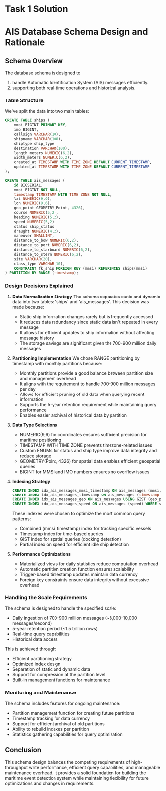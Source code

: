 ﻿# Task 1 Solution

# AIS Database Schema Design and Rationale

## Schema Overview

The database schema is designed to 
1. handle Automatic Identification System (AIS) messages efficiently.
2. supporting both real-time operations and historical analysis. 

### Table Structure

We've split the data into two main tables:



```sql
CREATE TABLE ships (
    mmsi BIGINT PRIMARY KEY,
    imo BIGINT,
    callsign VARCHAR(10),
    shipname VARCHAR(100),
    shiptype ship_type,
    destination VARCHAR(100),
    length_meters NUMERIC(6,2),
    width_meters NUMERIC(6,2),
    created_at TIMESTAMP WITH TIME ZONE DEFAULT CURRENT_TIMESTAMP,
    updated_at TIMESTAMP WITH TIME ZONE DEFAULT CURRENT_TIMESTAMP
);

CREATE TABLE ais_messages (
    id BIGSERIAL,
    mmsi BIGINT NOT NULL,
    timestamp TIMESTAMP WITH TIME ZONE NOT NULL,
    lat NUMERIC(9,6),
    lon NUMERIC(9,6),
    geo_point GEOMETRY(Point, 4326),
    course NUMERIC(5,2),
    heading NUMERIC(5,2),
    speed NUMERIC(5,2),
    status ship_status,
    draught NUMERIC(4,2),
    maneuver SMALLINT,
    distance_to_bow NUMERIC(6,2),
    distance_to_port NUMERIC(6,2),
    distance_to_starboard NUMERIC(6,2),
    distance_to_stern NUMERIC(6,2),
    site VARCHAR(20),
    class_type VARCHAR(10),
    CONSTRAINT fk_ship FOREIGN KEY (mmsi) REFERENCES ships(mmsi)
) PARTITION BY RANGE (timestamp);
```

### Design Decisions Explained

1. **Data Normalization Strategy**
   The schema separates static and dynamic data into two tables: 'ships' and 'ais_messages'. This decision was made because:
   - Static ship information changes rarely but is frequently accessed
   - It reduces data redundancy since static data isn't repeated in every message
   - It allows for efficient updates to ship information without affecting message history
   - The storage savings are significant given the 700-900 million daily messages

2. **Partitioning Implementation**
   We chose RANGE partitioning by timestamp with monthly partitions because:
   - Monthly partitions provide a good balance between partition size and management overhead
   - It aligns with the requirement to handle 700-900 million messages per day
   - Allows for efficient pruning of old data when querying recent information
   - Supports the 5-year retention requirement while maintaining query performance
   - Enables easier archival of historical data by partition

3. **Data Type Selections**
   - NUMERIC(9,6) for coordinates ensures sufficient precision for maritime positioning
   - TIMESTAMP WITH TIME ZONE prevents timezone-related issues
   - Custom ENUMs for status and ship type improve data integrity and reduce storage
   - GEOMETRY(Point, 4326) for spatial data enables efficient geospatial queries
   - BIGINT for MMSI and IMO numbers ensures no overflow issues

4. **Indexing Strategy**
   ```sql
   CREATE INDEX idx_ais_messages_mmsi_timestamp ON ais_messages (mmsi, timestamp DESC);
   CREATE INDEX idx_ais_messages_timestamp ON ais_messages (timestamp DESC);
   CREATE INDEX idx_ais_messages_geo ON ais_messages USING GIST (geo_point);
   CREATE INDEX idx_ais_messages_speed ON ais_messages (speed) WHERE speed <= 0.5;
   ```
   These indexes were chosen to optimize the most common query patterns:
   - Combined (mmsi, timestamp) index for tracking specific vessels
   - Timestamp index for time-based queries
   - GiST index for spatial queries (docking detection)
   - Partial index on speed for efficient idle ship detection

5. **Performance Optimizations**
   - Materialized views for daily statistics reduce computation overhead
   - Automatic partition creation function ensures scalability
   - Trigger-based timestamp updates maintain data currency
   - Foreign key constraints ensure data integrity without excessive overhead

### Handling the Scale Requirements

The schema is designed to handle the specified scale:
- Daily ingestion of 700-900 million messages (~8,000-10,000 messages/second)
- 5-year retention period (~1.5 trillion rows)
- Real-time query capabilities
- Historical data access

This is achieved through:
- Efficient partitioning strategy
- Optimized index design
- Separation of static and dynamic data
- Support for compression at the partition level
- Built-in management functions for maintenance

### Monitoring and Maintenance

The schema includes features for ongoing maintenance:
- Partition management function for creating future partitions
- Timestamp tracking for data currency
- Support for efficient archival of old partitions
- Ability to rebuild indexes per partition
- Statistics gathering capabilities for query optimization

## Conclusion

This schema design balances the competing requirements of high-throughput write performance, efficient query capabilities, and manageable maintenance overhead. It provides a solid foundation for building the maritime event detection system while maintaining flexibility for future optimizations and changes in requirements.

